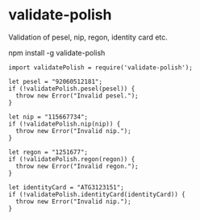 # validate-polish
Validation of pesel, nip, regon, identity card etc.

npm install -g validate-polish

`````
import validatePolish = require('validate-polish');

let pesel = "92060512181";
if (!validatePolish.pesel(pesel)) {
  throw new Error("Invalid pesel.");
}

let nip = "115667734";
if (!validatePolish.nip(nip)) {
  throw new Error("Invalid nip.");
}

let regon = "1251677";
if (!validatePolish.regon(regon)) {
  throw new Error("Invalid regon.");
}

let identityCard = "ATG3123151";
if (!validatePolish.identityCard(identityCard)) {
  throw new Error("Invalid nip.");
}
`````

